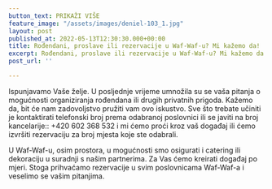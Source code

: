 ```yaml
---
button_text: PRIKAŽI VIŠE
feature_image: "/assets/images/deniel-103_1.jpg"
layout: post
published_at: 2022-05-13T12:30:30.000+00:00
title: Rođendani, proslave ili rezervacije u Waf-Waf-u? Mi kažemo da!
excerpt: Rođendani, proslave ili rezervacije u Waf-Waf-u? Mi kažemo da!
post_url: ''

---
```

Ispunjavamo Vaše želje. U posljednje vrijeme umnožila su se vaša pitanja o mogućnosti organiziranja rođendana ili drugih privatnih prigoda. Kažemo da, bit će nam zadovoljstvo pružiti vam ovo iskustvo. Sve što trebate učiniti je kontaktirati telefonski broj prema odabranoj poslovnici ili se javiti na broj kancelarije:: +420 602 368 532 i mi ćemo proći kroz vaš događaj ili ćemo izvršiti rezervaciju za broj mjesta koje ste odabrali.

U Waf-Waf-u, osim prostora, u mogućnosti smo osigurati i catering ili dekoraciju u suradnji s našim partnerima. Za Vas ćemo kreirati događaj po mjeri. Stoga prihvaćamo rezervacije u svim poslovnicama Waf-Waf-a i veselimo se vašim pitanjima.